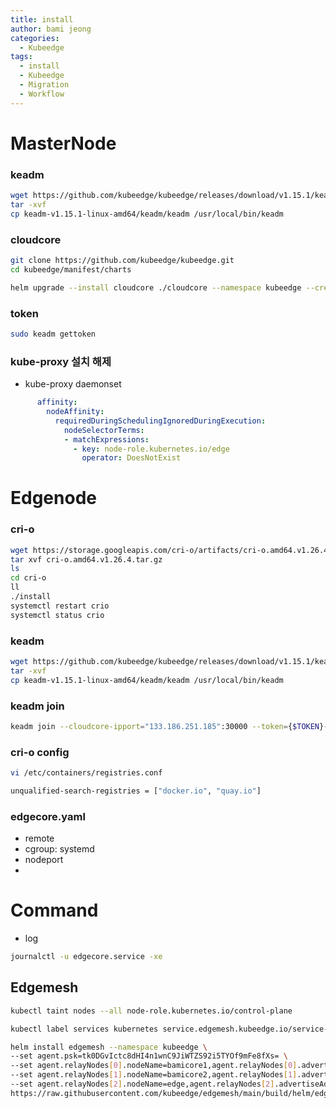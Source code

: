 ```yaml
---
title: install
author: bami jeong
categories:
  - Kubeedge
tags:
  - install
  - Kubeedge
  - Migration
  - Workflow
---
```



# MasterNode

### keadm
```bash
wget https://github.com/kubeedge/kubeedge/releases/download/v1.15.1/keadm-v1.15.1-linux-amd64.tar.gz
tar -xvf 
cp keadm-v1.15.1-linux-amd64/keadm/keadm /usr/local/bin/keadm
```
### cloudcore 
```bash
git clone https://github.com/kubeedge/kubeedge.git
cd kubeedge/manifest/charts
```

```bash
helm upgrade --install cloudcore ./cloudcore --namespace kubeedge --create-namespace -f ./cloudcore/values.yaml --set cloudCore.modules.cloudHub.advertiseAddress[0]=133.186.220.206
```


### token
```bash
sudo keadm gettoken
```

### kube-proxy 설치 해제
- kube-proxy daemonset 
```yaml
      affinity:
        nodeAffinity:
          requiredDuringSchedulingIgnoredDuringExecution:
            nodeSelectorTerms:
            - matchExpressions:
              - key: node-role.kubernetes.io/edge
                operator: DoesNotExist
```
# Edgenode

### cri-o
```bash
wget https://storage.googleapis.com/cri-o/artifacts/cri-o.amd64.v1.26.4.tar.gz
tar xvf cri-o.amd64.v1.26.4.tar.gz 
ls
cd cri-o
ll
./install 
systemctl restart crio
systemctl status crio
```
### keadm
```bash
wget https://github.com/kubeedge/kubeedge/releases/download/v1.15.1/keadm-v1.15.1-linux-amd64.tar.gz
tar -xvf 
cp keadm-v1.15.1-linux-amd64/keadm/keadm /usr/local/bin/keadm
```

### keadm join
```bash
keadm join --cloudcore-ipport="133.186.251.185":30000 --token={$TOKEN}--kubeedge-version=v1.14.1 --remote-runtime-endpoint=unix:///var/run/crio/crio.sock
```

### cri-o config
```bash
vi /etc/containers/registries.conf
```

```bash
unqualified-search-registries = ["docker.io", "quay.io"]
```

### edgecore.yaml
- remote
- cgroup: systemd
- nodeport 
-
# Command
- log
```bash
journalctl -u edgecore.service -xe
```


## Edgemesh

```bash
kubectl taint nodes --all node-role.kubernetes.io/control-plane
```

```bash
kubectl label services kubernetes service.edgemesh.kubeedge.io/service-proxy-name="edgemesh"
```

```bash
helm install edgemesh --namespace kubeedge \
--set agent.psk=tk0DGvIctc8dHI4n1wnC9JiWTZS92i5TYOf9mFe8fXs= \
--set agent.relayNodes[0].nodeName=bamicore1,agent.relayNodes[0].advertiseAddress="{PUBLIC_IP}" \
--set agent.relayNodes[1].nodeName=bamicore2,agent.relayNodes[1].advertiseAddress="{PRIVATE_IP,PUBLIC_IP}" \
--set agent.relayNodes[2].nodeName=edge,agent.relayNodes[2].advertiseAddress="{PRIVATE_IP,PUBLIC_IP}" \
https://raw.githubusercontent.com/kubeedge/edgemesh/main/build/helm/edgemesh.tgz
```

